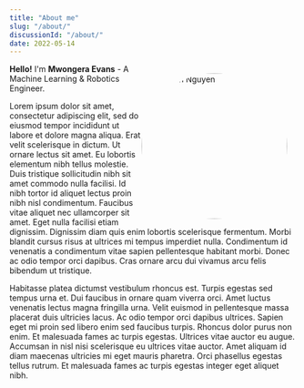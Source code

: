 ```yaml
---
title: "About me"
slug: "/about/"
discussionId: "/about/"
date: 2022-05-14
---
```


<img id="my-photo" alt="Viet Anh Nguyen" src="/images/logo1.png">
<style>
#my-photo {
    width: 16rem;
    margin:0;
    padding: 0;
    margin: 1rem 1rem 0.5rem 0;
    border-radius: 50%;
    clear: both;
}
@media screen and (min-width: 400px) {
    #my-photo {
        float: right;
    }
}
</style>

**Hello!** I'm **Mwongera Evans** - A Machine Learning & Robotics Engineer.

Lorem ipsum dolor sit amet, consectetur adipiscing elit, sed do eiusmod tempor incididunt ut labore et dolore magna aliqua. Erat velit scelerisque in dictum. Ut ornare lectus sit amet. Eu lobortis elementum nibh tellus molestie. Duis tristique sollicitudin nibh sit amet commodo nulla facilisi. Id nibh tortor id aliquet lectus proin nibh nisl condimentum. Faucibus vitae aliquet nec ullamcorper sit amet. Eget nulla facilisi etiam dignissim. Dignissim diam quis enim lobortis scelerisque fermentum. Morbi blandit cursus risus at ultrices mi tempus imperdiet nulla. Condimentum id venenatis a condimentum vitae sapien pellentesque habitant morbi. Donec ac odio tempor orci dapibus. Cras ornare arcu dui vivamus arcu felis bibendum ut tristique.

Habitasse platea dictumst vestibulum rhoncus est. Turpis egestas sed tempus urna et. Dui faucibus in ornare quam viverra orci. Amet luctus venenatis lectus magna fringilla urna. Velit euismod in pellentesque massa placerat duis ultricies lacus. Ac odio tempor orci dapibus ultrices. Sapien eget mi proin sed libero enim sed faucibus turpis. Rhoncus dolor purus non enim. Et malesuada fames ac turpis egestas. Ultrices vitae auctor eu augue. Accumsan in nisl nisi scelerisque eu ultrices vitae auctor. Amet aliquam id diam maecenas ultricies mi eget mauris pharetra. Orci phasellus egestas tellus rutrum. Et malesuada fames ac turpis egestas integer eget aliquet nibh. 